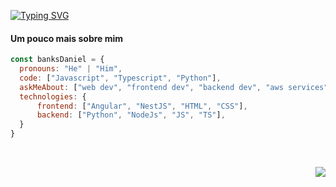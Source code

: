 [![Typing SVG](https://readme-typing-svg.demolab.com?font=Fira+Code&pause=1000&random=false&width=435&lines=Hi+there%2C+I'm+Daniel+%F0%9F%91%8B)](https://git.io/typing-svg)

#### Um pouco mais sobre mim
```javascript
const banksDaniel = {
  pronouns: "He" | "Him",
  code: ["Javascript", "Typescript", "Python"],
  askMeAbout: ["web dev", "frontend dev", "backend dev", "aws services"],
  technologies: {
      frontend: ["Angular", "NestJS", "HTML", "CSS"],
      backend: ["Python", "NodeJs", "JS", "TS"],
  }
}
```
<br>
<p align="right"><img src=https://komarev.com/ghpvc/?username=banksdaniel&color=blue></p>
